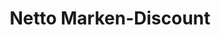 ---
title: "Netto Marken-Discount"
url: /kamenz/netto-marken-discount-fichtestrasse/
shop: Supermarkt
---